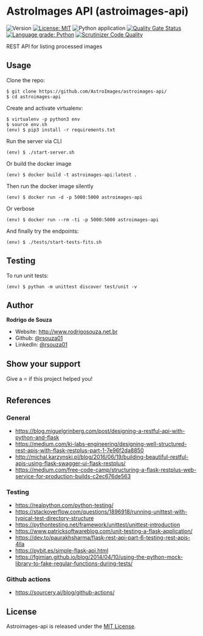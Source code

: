 AstroImages API (astroimages-api)
=================================

![Version](https://img.shields.io/badge/version-1.0.0-blue.svg?cacheSeconds=2592000)
[![License: MIT](https://img.shields.io/badge/License-MIT-yellow.svg)](#)
![Python application](https://github.com/AstroImages/astroimages-api/workflows/Astroimages-API/badge.svg?branch=master)
[![Quality Gate Status](https://sonarcloud.io/api/project_badges/measure?project=AstroImages_astroimages-api&metric=alert_status)](https://sonarcloud.io/dashboard?id=AstroImages_astroimages-api)
[![Language grade: Python](https://img.shields.io/lgtm/grade/python/g/AstroImages/astroimages-api.svg?logo=lgtm&logoWidth=18)](https://lgtm.com/projects/g/AstroImages/astroimages-api/context:python)
[![Scrutinizer Code Quality](https://scrutinizer-ci.com/g/AstroImages/astroimages-api/badges/quality-score.png?b=master)](https://scrutinizer-ci.com/g/AstroImages/astroimages-api/?branch=master)

REST API for listing processed images


Usage
-----

Clone the repo:

```console
$ git clone https://github.com/AstroImages/astroimages-api/
$ cd astroimages-api
```


Create and activate virtualenv:

```console
$ virtualenv -p python3 env
$ source env.sh
(env) $ pip3 install -r requirements.txt
```

Run the server via CLI

```console
(env) $ ./start-server.sh
```
    
Or build the docker image

```console
(env) $ docker build -t astroimages-api:latest .
```
Then run the docker image silently

```console
(env) $ docker run -d -p 5000:5000 astroimages-api
```
Or verbose

```console
(env) $ docker run --rm -ti -p 5000:5000 astroimages-api
```

And finally try the endpoints:

```console
(env) $ ./tests/start-tests-fits.sh
```

## Testing

To run unit tests:

```console
(env) $ python -m unittest discover test/unit -v
```

## Author

**Rodrigo de Souza**

* Website: http://www.rodrigosouza.net.br
* Github: [@rsouza01](https://github.com/rsouza01)
* LinkedIn: [@rsouza01](https://linkedin.com/in/rsouza01)

## Show your support

Give a ⭐️ if this project helped you!


## References

### General
- https://blog.miguelgrinberg.com/post/designing-a-restful-api-with-python-and-flask
- https://medium.com/ki-labs-engineering/designing-well-structured-rest-apis-with-flask-restplus-part-1-7e96f2da8850
- http://michal.karzynski.pl/blog/2016/06/19/building-beautiful-restful-apis-using-flask-swagger-ui-flask-restplus/
- https://medium.com/free-code-camp/structuring-a-flask-restplus-web-service-for-production-builds-c2ec676de563

 ### Testing
 - https://realpython.com/python-testing/
 - https://stackoverflow.com/questions/1896918/running-unittest-with-typical-test-directory-structure
 - https://pythontesting.net/framework/unittest/unittest-introduction
 - https://www.patricksoftwareblog.com/unit-testing-a-flask-application/ 
 - https://dev.to/paurakhsharma/flask-rest-api-part-6-testing-rest-apis-4lla 
 - https://pybit.es/simple-flask-api.html
 - https://fgimian.github.io/blog/2014/04/10/using-the-python-mock-library-to-fake-regular-functions-during-tests/

 
 ### Github actions
  - https://sourcery.ai/blog/github-actions/

License
-------

Astroimages-api is released under the [MIT License](http://www.opensource.org/licenses/MIT).


